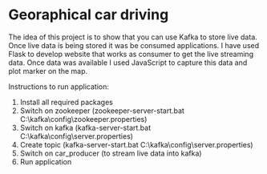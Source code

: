 # Georaphical car driving

The idea of this project is to show that you can use Kafka to store live data. Once live data is being stored it was be consumed applications. I have used Flask to develop website that works as consumer to get the live streaming data. Once data was available I used JavaScript to capture this data and plot marker on the map.

Instructions to run application:
1. Install all required packages
2. Switch on zookeeper (zookeeper-server-start.bat C:\kafka\config\zookeeper.properties)
3. Switch on kafka (kafka-server-start.bat C:\kafka\config\server.properties)
4. Create topic (kafka-server-start.bat C:\kafka\config\server.properties)
5. Switch on car_producer (to stream live data into kafka)
6. Run application
